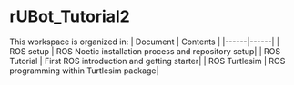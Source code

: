 # rUBot_Tutorial2
This workspace is organized in:
| Document | Contents   |
|------|------|
|   ROS setup  | ROS Noetic installation process and repository setup|
|   ROS Tutorial  | First ROS introduction and getting starter|
|   ROS Turtlesim  | ROS programming within Turtlesim package|